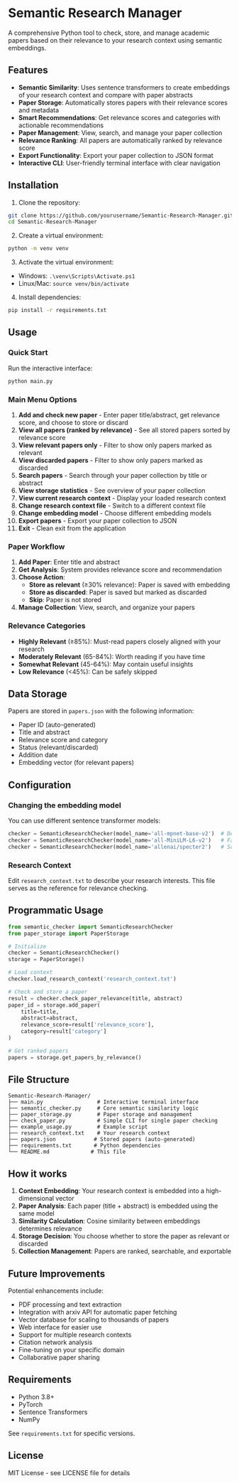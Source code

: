 # Semantic Research Manager

A comprehensive Python tool to check, store, and manage academic papers based on their relevance to your research context using semantic embeddings.

## Features

- **Semantic Similarity**: Uses sentence transformers to create embeddings of your research context and compare with paper abstracts
- **Paper Storage**: Automatically stores papers with their relevance scores and metadata
- **Smart Recommendations**: Get relevance scores and categories with actionable recommendations
- **Paper Management**: View, search, and manage your paper collection
- **Relevance Ranking**: All papers are automatically ranked by relevance score
- **Export Functionality**: Export your paper collection to JSON format
- **Interactive CLI**: User-friendly terminal interface with clear navigation

## Installation

1. Clone the repository:
```bash
git clone https://github.com/yourusername/Semantic-Research-Manager.git
cd Semantic-Research-Manager
```

2. Create a virtual environment:
```bash
python -m venv venv
```

3. Activate the virtual environment:
- Windows: `.\venv\Scripts\Activate.ps1`
- Linux/Mac: `source venv/bin/activate`

4. Install dependencies:
```bash
pip install -r requirements.txt
```

## Usage

### Quick Start

Run the interactive interface:
```bash
python main.py
```

### Main Menu Options

1. **Add and check new paper** - Enter paper title/abstract, get relevance score, and choose to store or discard
2. **View all papers (ranked by relevance)** - See all stored papers sorted by relevance score
3. **View relevant papers only** - Filter to show only papers marked as relevant
4. **View discarded papers** - Filter to show only papers marked as discarded
5. **Search papers** - Search through your paper collection by title or abstract
6. **View storage statistics** - See overview of your paper collection
7. **View current research context** - Display your loaded research context
8. **Change research context file** - Switch to a different context file
9. **Change embedding model** - Choose different embedding models
10. **Export papers** - Export your paper collection to JSON
11. **Exit** - Clean exit from the application

### Paper Workflow

1. **Add Paper**: Enter title and abstract
2. **Get Analysis**: System provides relevance score and recommendation
3. **Choose Action**:
   - **Store as relevant** (≥30% relevance): Paper is saved with embedding
   - **Store as discarded**: Paper is saved but marked as discarded
   - **Skip**: Paper is not stored
4. **Manage Collection**: View, search, and organize your papers

### Relevance Categories

- **Highly Relevant** (≥85%): Must-read papers closely aligned with your research
- **Moderately Relevant** (65-84%): Worth reading if you have time
- **Somewhat Relevant** (45-64%): May contain useful insights
- **Low Relevance** (<45%): Can be safely skipped

## Data Storage

Papers are stored in `papers.json` with the following information:
- Paper ID (auto-generated)
- Title and abstract
- Relevance score and category
- Status (relevant/discarded)
- Addition date
- Embedding vector (for relevant papers)

## Configuration

### Changing the embedding model

You can use different sentence transformer models:

```python
checker = SemanticResearchChecker(model_name='all-mpnet-base-v2')  # Default, balanced
checker = SemanticResearchChecker(model_name='all-MiniLM-L6-v2')   # Faster, less accurate
checker = SemanticResearchChecker(model_name='allenai/specter2')   # Scientific text optimized
```

### Research Context

Edit `research_context.txt` to describe your research interests. This file serves as the reference for relevance checking.

## Programmatic Usage

```python
from semantic_checker import SemanticResearchChecker
from paper_storage import PaperStorage

# Initialize
checker = SemanticResearchChecker()
storage = PaperStorage()

# Load context
checker.load_research_context('research_context.txt')

# Check and store a paper
result = checker.check_paper_relevance(title, abstract)
paper_id = storage.add_paper(
    title=title,
    abstract=abstract,
    relevance_score=result['relevance_score'],
    category=result['category']
)

# Get ranked papers
papers = storage.get_papers_by_relevance()
```

## File Structure

```
Semantic-Research-Manager/
├── main.py                 # Interactive terminal interface
├── semantic_checker.py     # Core semantic similarity logic
├── paper_storage.py        # Paper storage and management
├── check_paper.py          # Simple CLI for single paper checking
├── example_usage.py        # Example script
├── research_context.txt    # Your research context
├── papers.json            # Stored papers (auto-generated)
├── requirements.txt       # Python dependencies
└── README.md             # This file
```

## How it works

1. **Context Embedding**: Your research context is embedded into a high-dimensional vector
2. **Paper Analysis**: Each paper (title + abstract) is embedded using the same model
3. **Similarity Calculation**: Cosine similarity between embeddings determines relevance
4. **Storage Decision**: You choose whether to store the paper as relevant or discarded
5. **Collection Management**: Papers are ranked, searchable, and exportable

## Future Improvements

Potential enhancements include:

- PDF processing and text extraction
- Integration with arxiv API for automatic paper fetching
- Vector database for scaling to thousands of papers
- Web interface for easier use
- Support for multiple research contexts
- Citation network analysis
- Fine-tuning on your specific domain
- Collaborative paper sharing

## Requirements

- Python 3.8+
- PyTorch
- Sentence Transformers
- NumPy

See `requirements.txt` for specific versions.

## License

MIT License - see LICENSE file for details